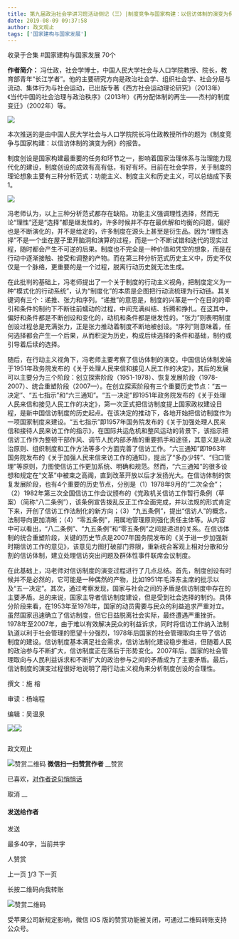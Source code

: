 ```yaml
---
title: 第九届政治社会学讲习班活动侧记（三）|制度竞争与国家构建：以信访体制的演变为例
date: 2019-08-09 09:37:58
author: 政文观止
tags: ['国家建构与国家发展']
---
```



收录于合集 #国家建构与国家发展 70个

  

**作者简介：**
冯仕政，社会学博士，中国人民大学社会与人口学院教授、院长，教育部青年“长江学者”。他的主要研究方向是政治社会学、组织社会学、社会分层与流动、集体行为与社会运动，已出版专著《西方社会运动理论研究》（2013年）《当代中国的社会治理与政治秩序》（2013年）《再分配体制的再生——杰村的制度变迁》（2002年）等。

![](/images/403/2.jpeg)

  

  

本次推送的是由中国人民大学社会与人口学院院长冯仕政教授所作的题为《制度竞争与国家构建：以信访体制的演变为例》的报告。

  

制度创设是国家构建最重要的任务和环节之一，影响着国家治理体系与治理能力现代化的建设，制度创设的成效有高有低，有好有坏。目前在社会学界，关于制度的理论想象主要有三种分析范式：功能主义、制度主义和历史主义，可以总结成下表1。

![](/images/403/3.png)

冯老师认为，以上三种分析范式都存在缺陷。功能主义强调理性选择，然而无论“理性”还是“选择”都是继发性的，许多时候并不存在最优解和均衡的问题，偏好也是不断演化的，并不是给定的，许多制度在源头上甚至是衍生品。因为“理性选择”不是一个坐在屋子里开脑洞和演算的过程，而是一个不断试错和迭代的现实过程，随时都会产生不可逆的后果。制度也不完全是一种价值和凭空的想象，而是在行动中逐渐接触、接受和调整的产物。而在第三种分析范式历史主义中，历史不仅仅是一个脉络，更重要的是一个过程，脱离行动历史就无法生成。  

  

在此批判的基础上，冯老师提出了一个关于制度的行动主义视角，把制度定义为一种“模式化的行动系统”，认为“制度化”的本质是企图把行动流梳理为行动链。其关键词有三个：递推、张力和序列。“递推”的意思是，制度的兴革是一个在目的的牵引和条件的制约下不断往前蠕动的过程，中间充满纠结、折腾和挣扎。在这其中，偏好和条件都是不断创设和变化的，动机和条件都是继发性的。“张力”则表明制度创设过程总是充满张力，正是张力推动着制度不断地被创设。“序列”则意味着，任何选择都会产生一个后果，从而积淀为历史，构成后续选择的条件和基础，制约或引导着后续的选择。

  

随后，在行动主义视角下，冯老师主要考察了信访体制的演变。中国信访体制发端于1951年政务院发布的《关于处理人民来信和接见人民工作的决定》，其后的发展可以主要分为三个阶段：创立探索阶段（1951-1978）、恢复发展阶段（1978-2007）、统合重塑阶段（2007—）。在创立探索阶段有三个重要历史节点：“五一决定”、“五七指示”和“六三通知”。“五一决定”即1951年政务院发布的《关于处理人民来信和接见人民工作的决定》，第一次正式把信访制度提上国家政权建设日程，是新中国信访制度的历史起点。在该决定的推动下，各地开始把信访制度作为一项国家制度来建设。“五七指示”即1957年国务院发布的《关于加强处理人民来信和接待人民来访工作的指示》，在国际共运危机和整风运动的背景下，该指示把信访工作作为整顿干部作风、调节人民内部矛盾的重要抓手和途径，其意义是从政治原则、组织制度和工作方法等多个方面完善了信访工作。“六三通知”即1963年国务院发布的《关于加强人民来信来访工作的通知》，提出了“多办少转”、“归口管理”等原则，力图使信访工作更加系统、明确和规范。然而，“六三通知”的很多设想和规定在“文革”中被束之高阁，直到改革开放以后才发扬光大。在信访体制的恢复发展阶段，也有4个重要的历史节点，分别是（1）1978年9月的“二次全会”；（2）1982年第三次全国信访工作会议颁布的《党政机关信访工作暂行条例（草案）（简称“八二条例”），该条例宣告拨乱反正工作全面完成，并以法规的形式肯定下来，开创了信访工作法制化的新方向；（3）“九五条例”，提出“信访人”的概念，法制导向更加清晰；（4）“零五条例”，用属地管理原则强化责任主体等。从内容中可以看出，“八二条例”、“九五条例”和“零五条例”之间是递进的关系。在信访体制的统合重塑阶段，关键的历史节点是2007年国务院发布的《关于进一步加强新时期信访工作的意见》，该意见力图打破部门界限，重新统合客观上相对分散和分割的信访体制，建立处理信访突出问题及群体性事件联席会议制度。

  

在此基础上，冯老师对信访制度的演变过程进行了几点总结。首先，制度创设有时候并不是必然的，它可能是一种偶然的产物，比如1951年毛泽东主席的批示以及“五一决定”。其次，通过考察发现，国家与社会之间的矛盾是信访制度中存在的主要矛盾。总的来说，国家主导者信访制度建设，但是受到社会选择的制约。具体分阶段来看，在1953年至1978年，国家的动员需要与民众的利益追求严重对立。虽然国家迅速确立了信访制度，但它日益脱离社会实际，最终遭遇严重挫折。1978年至2007年，由于难以有效解决民众的利益诉求，同时将信访工作纳入法制轨道以利于社会管理的愿望十分强烈，1978年后国家的社会管理取向主导了信访制度的建设。信访制度基本满足社会需求，信访法制化建设稳步推进，但随着人民的政治参与不断扩大，信访制度正在落后于形势变化。2007年后，国家的社会管理取向与人民利益诉求和不断扩大的政治参与之间的矛盾成为了主要矛盾。最后，信访制度的演变过程很好地说明了用行动主义视角来分析制度创设的合理性。

  

  

撰文：施 榕

审读：杨端程

编辑：吴温泉

![](/images/403/4.jpeg)![](/images/403/5.jpeg)

![]()

政文观止

![赞赏二维码]() **微信扫一扫赞赏作者** __赞赏

已喜欢，[对作者说句悄悄话](javascript:;)

取消 __

#### 发送给作者

发送

最多40字，当前共字

[](javascript:;) 人赞赏

上一页 [1](javascript:;)/3 下一页

长按二维码向我转账

![赞赏二维码]()

受苹果公司新规定影响，微信 iOS 版的赞赏功能被关闭，可通过二维码转账支持公众号。

